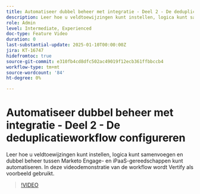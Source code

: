 ```yaml
---
title: Automatiseer dubbel beheer met integratie - Deel 2 - De deduplicatieworkflow configureren
description: Leer hoe u veldtoewijzingen kunt instellen, logica kunt samenvoegen en dubbel beheer tussen Marketo Engage- en iPaaS-gereedschappen kunt automatiseren. In deze videodemonstratie van de workflow wordt Vertify als voorbeeld gebruikt.
role: Admin
level: Intermediate, Experienced
doc-type: Feature Video
duration: 0
last-substantial-update: 2025-01-10T00:00:00Z
jira: KT-16747
hidefromtoc: true
source-git-commit: e310fb4cd8dfc502ac49019f12ecb361ffbbccb4
workflow-type: tm+mt
source-wordcount: '84'
ht-degree: 0%

---
```



# Automatiseer dubbel beheer met integratie - Deel 2 - De deduplicatieworkflow configureren

Leer hoe u veldtoewijzingen kunt instellen, logica kunt samenvoegen en dubbel beheer tussen Marketo Engage- en iPaaS-gereedschappen kunt automatiseren. In deze videodemonstratie van de workflow wordt Vertify als voorbeeld gebruikt.

>[!VIDEO](https://video.tv.adobe.com/v/3429486/?learn=on&enablevpops)
